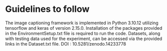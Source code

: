 # Guidelines to follow
The image captioning framework is implemented in Python 3.10.12 utilizing tensorflow and keras of version 2.15.0.
Installation of the packages provided in the EnvironmentSetup.txt file is required to run the code.
Datasets, along with testing data used for the experiment, can be accessed via the provided links in the Dataset.txt file.                    DOI : 10.5281/zenodo.14233778
